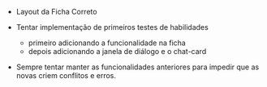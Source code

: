 - Layout da Ficha Correto

- Tentar implementação de primeiros testes de habilidades
     - primeiro adicionando a funcionalidade na ficha
     - depois adicionando a janela de diálogo e o chat-card

- Sempre tentar manter as funcionalidades anteriores para impedir que as novas criem conflitos e erros.

